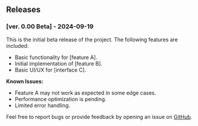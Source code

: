 ## Releases

### **[ver. 0.00 Beta] - 2024-09-19**

This is the initial beta release of the project. The following features are included:

- Basic functionality for [feature A].
- Initial implementation of [feature B].
- Basic UI/UX for [interface C].

**Known Issues:**

- Feature A may not work as expected in some edge cases.
- Performance optimization is pending.
- Limited error handling.

Feel free to report bugs or provide feedback by opening an issue on [GitHub](https://github.com/yourusername/projectname/issues).
